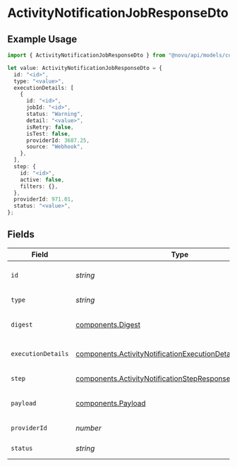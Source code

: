 # ActivityNotificationJobResponseDto

## Example Usage

```typescript
import { ActivityNotificationJobResponseDto } from "@novu/api/models/components";

let value: ActivityNotificationJobResponseDto = {
  id: "<id>",
  type: "<value>",
  executionDetails: [
    {
      id: "<id>",
      jobId: "<id>",
      status: "Warning",
      detail: "<value>",
      isRetry: false,
      isTest: false,
      providerId: 3687.25,
      source: "Webhook",
    },
  ],
  step: {
    id: "<id>",
    active: false,
    filters: {},
  },
  providerId: 971.01,
  status: "<value>",
};
```

## Fields

| Field                                                                                                                                    | Type                                                                                                                                     | Required                                                                                                                                 | Description                                                                                                                              |
| ---------------------------------------------------------------------------------------------------------------------------------------- | ---------------------------------------------------------------------------------------------------------------------------------------- | ---------------------------------------------------------------------------------------------------------------------------------------- | ---------------------------------------------------------------------------------------------------------------------------------------- |
| `id`                                                                                                                                     | *string*                                                                                                                                 | :heavy_check_mark:                                                                                                                       | Unique identifier of the job                                                                                                             |
| `type`                                                                                                                                   | *string*                                                                                                                                 | :heavy_check_mark:                                                                                                                       | Type of the job                                                                                                                          |
| `digest`                                                                                                                                 | [components.Digest](../../models/components/digest.md)                                                                                   | :heavy_minus_sign:                                                                                                                       | Optional digest for the job                                                                                                              |
| `executionDetails`                                                                                                                       | [components.ActivityNotificationExecutionDetailResponseDto](../../models/components/activitynotificationexecutiondetailresponsedto.md)[] | :heavy_check_mark:                                                                                                                       | Execution details of the job                                                                                                             |
| `step`                                                                                                                                   | [components.ActivityNotificationStepResponseDto](../../models/components/activitynotificationstepresponsedto.md)                         | :heavy_check_mark:                                                                                                                       | Step details of the job                                                                                                                  |
| `payload`                                                                                                                                | [components.Payload](../../models/components/payload.md)                                                                                 | :heavy_minus_sign:                                                                                                                       | Optional payload for the job                                                                                                             |
| `providerId`                                                                                                                             | *number*                                                                                                                                 | :heavy_check_mark:                                                                                                                       | Provider ID of the job                                                                                                                   |
| `status`                                                                                                                                 | *string*                                                                                                                                 | :heavy_check_mark:                                                                                                                       | Status of the job                                                                                                                        |